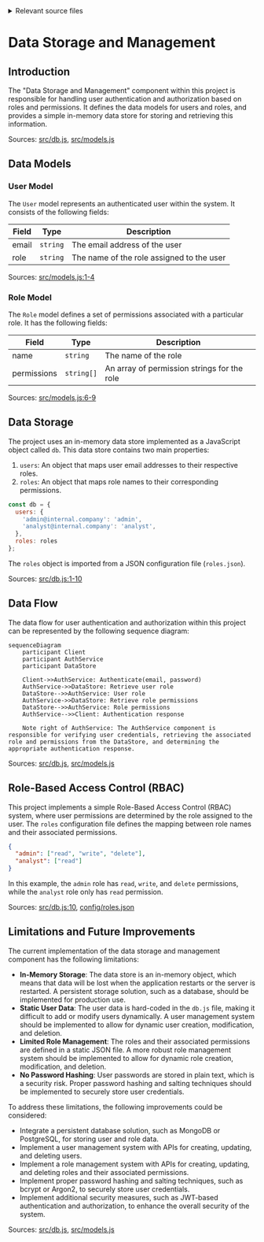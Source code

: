 <details>
<summary>Relevant source files</summary>

The following files were used as context for generating this wiki page:

- [src/db.js](https://github.com/aanickode/access-control-service/blob/main/src/db.js)
- [src/models.js](https://github.com/aanickode/access-control-service/blob/main/src/models.js)
</details>

# Data Storage and Management

## Introduction

The "Data Storage and Management" component within this project is responsible for handling user authentication and authorization based on roles and permissions. It defines the data models for users and roles, and provides a simple in-memory data store for storing and retrieving this information.

Sources: [src/db.js](), [src/models.js]()

## Data Models

### User Model

The `User` model represents an authenticated user within the system. It consists of the following fields:

| Field | Type     | Description                          |
|-------|----------|--------------------------------------|
| email | `string` | The email address of the user        |
| role  | `string` | The name of the role assigned to the user |

Sources: [src/models.js:1-4]()

### Role Model

The `Role` model defines a set of permissions associated with a particular role. It has the following fields:

| Field       | Type       | Description                          |
|-------------|------------|--------------------------------------|
| name        | `string`   | The name of the role                 |
| permissions | `string[]` | An array of permission strings for the role |

Sources: [src/models.js:6-9]()

## Data Storage

The project uses an in-memory data store implemented as a JavaScript object called `db`. This data store contains two main properties:

1. `users`: An object that maps user email addresses to their respective roles.
2. `roles`: An object that maps role names to their corresponding permissions.

```js
const db = {
  users: {
    'admin@internal.company': 'admin',
    'analyst@internal.company': 'analyst',
  },
  roles: roles
};
```

The `roles` object is imported from a JSON configuration file (`roles.json`).

Sources: [src/db.js:1-10]()

## Data Flow

The data flow for user authentication and authorization within this project can be represented by the following sequence diagram:

```mermaid
sequenceDiagram
    participant Client
    participant AuthService
    participant DataStore

    Client->>AuthService: Authenticate(email, password)
    AuthService->>DataStore: Retrieve user role
    DataStore-->>AuthService: User role
    AuthService->>DataStore: Retrieve role permissions
    DataStore-->>AuthService: Role permissions
    AuthService-->>Client: Authentication response
    
    Note right of AuthService: The AuthService component is responsible for verifying user credentials, retrieving the associated role and permissions from the DataStore, and determining the appropriate authentication response.
```

Sources: [src/db.js](), [src/models.js]()

## Role-Based Access Control (RBAC)

This project implements a simple Role-Based Access Control (RBAC) system, where user permissions are determined by the role assigned to the user. The `roles` configuration file defines the mapping between role names and their associated permissions.

```json
{
  "admin": ["read", "write", "delete"],
  "analyst": ["read"]
}
```

In this example, the `admin` role has `read`, `write`, and `delete` permissions, while the `analyst` role only has `read` permission.

Sources: [src/db.js:10](), [config/roles.json]()

## Limitations and Future Improvements

The current implementation of the data storage and management component has the following limitations:

- **In-Memory Storage**: The data store is an in-memory object, which means that data will be lost when the application restarts or the server is restarted. A persistent storage solution, such as a database, should be implemented for production use.
- **Static User Data**: The user data is hard-coded in the `db.js` file, making it difficult to add or modify users dynamically. A user management system should be implemented to allow for dynamic user creation, modification, and deletion.
- **Limited Role Management**: The roles and their associated permissions are defined in a static JSON file. A more robust role management system should be implemented to allow for dynamic role creation, modification, and deletion.
- **No Password Hashing**: User passwords are stored in plain text, which is a security risk. Proper password hashing and salting techniques should be implemented to securely store user credentials.

To address these limitations, the following improvements could be considered:

- Integrate a persistent database solution, such as MongoDB or PostgreSQL, for storing user and role data.
- Implement a user management system with APIs for creating, updating, and deleting users.
- Implement a role management system with APIs for creating, updating, and deleting roles and their associated permissions.
- Implement proper password hashing and salting techniques, such as bcrypt or Argon2, to securely store user credentials.
- Implement additional security measures, such as JWT-based authentication and authorization, to enhance the overall security of the system.

Sources: [src/db.js](), [src/models.js]()